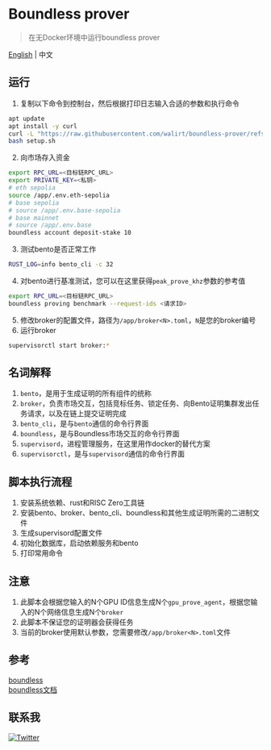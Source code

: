 # Boundless prover
> 在无Docker环境中运行boundless prover

[English](https://github.com/walirt/boundless-prover/blob/main/README.md) | 中文

## 运行
1. 复制以下命令到控制台，然后根据打印日志输入合适的参数和执行命令
```bash
apt update 
apt install -y curl
curl -L "https://raw.githubusercontent.com/walirt/boundless-prover/refs/heads/main/setup.sh" -o setup.sh
bash setup.sh
```
2. 向市场存入资金
```bash
export RPC_URL=<目标链RPC_URL>
export PRIVATE_KEY=<私钥>
# eth sepolia
source /app/.env.eth-sepolia
# base sepolia
# source /app/.env.base-sepolia
# base mainnet
# source /app/.env.base
boundless account deposit-stake 10
```
3. 测试bento是否正常工作
```bash
RUST_LOG=info bento_cli -c 32
```
4. 对bento进行基准测试，您可以在这里获得`peak_prove_khz`参数的参考值
```bash
export RPC_URL=<目标链RPC_URL>
boundless proving benchmark --request-ids <请求ID>
```
5. 修改broker的配置文件，路径为`/app/broker<N>.toml`，`N`是您的broker编号
6. 运行broker
```bash
supervisorctl start broker:*
```

## 名词解释
1. `bento`，是用于生成证明的所有组件的统称
2. `broker`，负责市场交互，包括竞标任务、锁定任务、向Bento证明集群发出任务请求，以及在链上提交证明完成
3. `bento_cli`，是与`bento`通信的命令行界面
4. `boundless`，是与Boundless市场交互的命令行界面
5. `supervisord`，进程管理服务，在这里用作docker的替代方案
6. `supervisorctl`，是与`supervisord`通信的命令行界面

## 脚本执行流程
1. 安装系统依赖、rust和RISC Zero工具链
2. 安装bento、broker、bento_cli、boundless和其他生成证明所需的二进制文件
3. 生成supervisord配置文件
4. 初始化数据库，启动依赖服务和bento
5. 打印常用命令

## 注意
1. 此脚本会根据您输入的N个GPU ID信息生成N个`gpu_prove_agent`，根据您输入的N个网络信息生成N个`broker`
2. 此脚本不保证您的证明器会获得任务
3. 当前的broker使用默认参数，您需要修改`/app/broker<N>.toml`文件

## 参考
[boundless](https://github.com/boundless-xyz/boundless)  
[boundless文档](https://docs.beboundless.xyz/provers/quick-start)

## 联系我
[![Twitter](https://img.shields.io/twitter/url/https/twitter.com/walirttt.svg?style=social&label=关注%20%40walirttt)](https://twitter.com/walirttt)
